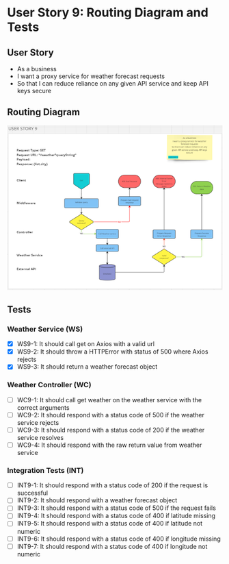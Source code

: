 # User Story 9: Routing Diagram and Tests

## User Story

- As a business
- I want a proxy service for weather forecast requests
- So that I can reduce reliance on any given API service and keep API keys secure

## Routing Diagram

![User story 9 Routing diagram](./images/user-story-9-routing-diagram.PNG)

## Tests

### Weather Service (WS)

- [x] WS9-1: It should call get on Axios with a valid url
- [x] WS9-2: It should throw a HTTPError with status of 500 where Axios rejects
- [x] WS9-3: It should return a weather forecast object

### Weather Controller (WC)

- [ ] WC9-1: It should call get weather on the weather service with the correct arguments
- [ ] WC9-2: It should respond with a status code of 500 if the weather service rejects
- [ ] WC9-3: It should respond with a status code of 200 if the weather service resolves
- [ ] WC9-4: It should respond with the raw return value from weather service

### Integration Tests (INT)

- [ ] INT9-1: It should respond with a status code of 200 if the request is successful
- [ ] INT9-2: It should respond with a weather forecast object
- [ ] INT9-3: It should respond with a status code of 500 if the request fails
- [ ] INT9-4: It should respond with a status code of 400 if latitude missing
- [ ] INT9-5: It should respond with a status code of 400 if latitude not numeric
- [ ] INT9-6: It should respond with a status code of 400 if longitude missing
- [ ] INT9-7: It should respond with a status code of 400 if longitude not numeric
